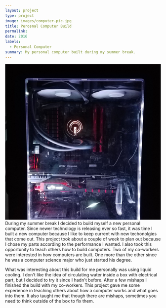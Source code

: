 ```yaml
---
layout: project
type: project
image: images/computer-pic.jpg
title: Perosnal Computer Build
permalink:
date: 2016
labels:
  - Personal Computer
summary: My personal computer built during my summer break.
---
```

<img class = "ui  circular image" src = "../images/computer-pic.jpg">
During my summer break I decided to build myself a new personal computer. Since newer technology is releasing ever so fast, it was time I built a new computer because I like to keep current with new techonolgies that come out. This project took about a couple of week to plan out because I chose my parts according to the performance I wanted. I also took this opportunity to teach others how to build computers. Two of my co-workers were interested in how computers are built. One more than the other since he was a computer science major who just started his degree.

What was interesting about this build for me personally was using liquid cooling. I don't like the idea of circulating water inside a box with electrical part, but I decided to try it since I hadn't before. After a few mishaps I finished the build with my co-workers. This project gave me some experience in teaching others about how a computer works and what goes into them. It also taught me that though there are mishaps, sometimes you need to think outside of the box to fix them.
